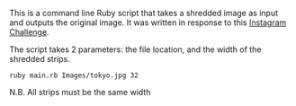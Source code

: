 This is a command line Ruby script that takes a shredded image as input and outputs the original image.
It was written in response to this [Instagram Challenge](http://instagram-engineering.tumblr.com/post/12651721845/instagram-engineering-challenge-the-unshredder).

The script takes 2 parameters: the file location, and the width of the shredded strips.

```
ruby main.rb Images/tokyo.jpg 32
```

N.B. All strips must be the same width

